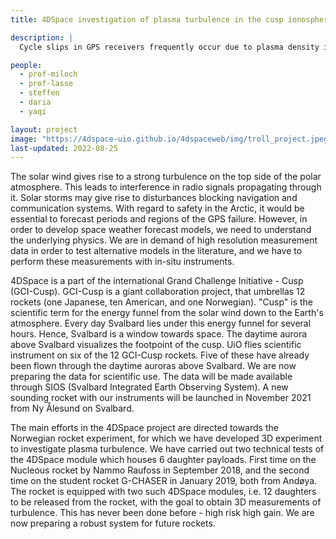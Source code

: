 ```yaml
---
title: 4DSpace investigation of plasma turbulence in the cusp ionosphere

description: |
  Cycle slips in GPS receivers frequently occur due to plasma density irregularities at high latitudes, even during solar minimum conditions. Recent observations have revealed that cusp auroral dynamics significantly amplify radio signal disturbances. The primary objective for this project is to explore the physical properties of the auroral cusp. In this project we are going to develop a 3D in-situ measurement technique for the Investigation of Cusp Irregularities (ICI) rocket program. Utilizing the miniaturized multi-Needle Langmuir probe system, we are going to instrument 12 ice-hockey puck sized daughter payloads to achieve multi-point measurements.

people:
  - prof-miloch
  - prof-lasse
  - steffen
  - daria
  - yaqi

layout: project
image: "https://4dspace-uio.github.io/4dspaceweb/img/troll_project.jpeg/img/cusp_project.jpeg"
last-updated: 2022-08-25
---
```


The solar wind gives rise to a strong turbulence on the top side of the polar atmosphere. This leads to interference in radio signals propagating through it. Solar storms may give rise to disturbances blocking navigation and communication systems. With regard to safety in the Arctic, it would be essential to forecast periods and regions of the GPS failure. However, in order to develop space weather forecast models, we need to understand the underlying physics. We are in demand of high resolution measurement data in order to test alternative models in the literature, and we have to perform these measurements with in-situ instruments.

 4DSpace is a part of the international Grand Challenge Initiative - Cusp (GCI-Cusp). GCI-Cusp is a giant collaboration project, that umbrellas 12 rockets (one Japanese, ten American, and one Norwegian). "Cusp" is the scientific term for the energy funnel from the solar wind down to the Earth's atmosphere. Every day Svalbard lies under this energy funnel for several hours. Hence, Svalbard is a window towards space. The daytime aurora above Svalbard visualizes the footpoint of the cusp. UiO flies scientific instrument on six of the 12 GCI-Cusp rockets. Five of these have already been flown through the daytime auroras above Svalbard. We are now preparing the data for scientific use. The data will be made available through SIOS (Svalbard Integrated Earth Observing System). A new sounding rocket with our instruments will be launched in November 2021 from Ny Ålesund on Svalbard.

 The main efforts in the 4DSpace project are directed towards the Norwegian rocket experiment, for which we have developed 3D experiment to investigate plasma turbulence. We have carried out two technical tests of the 4DSpace module which houses 6 daughter payloads. First time on the Nucleous rocket by Nammo Raufoss in September 2018, and the second time on the student rocket G-CHASER in January 2019, both from Andøya. The rocket is equipped with two such 4DSpace modules, i.e. 12 daughters to be released from the rocket, with the goal to obtain 3D measurements of turbulence. This has never been done before - high risk high gain. We are now preparing a robust system for future rockets.
